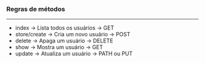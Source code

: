 ### Regras de métodos
-----------------------------------------------
* index -> Lista todos os usuários -> GET
* store/create -> Cria um novo usuário -> POST
* delete -> Apaga um usuário -> DELETE
* show -> Mostra um usuário -> GET
* update -> Atualiza um usuário -> PATH ou PUT